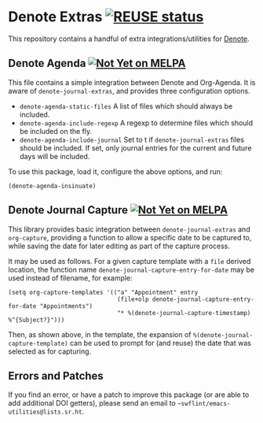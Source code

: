 <!--
SPDX-FileCopyrightText: Copyright (C) 2025 Samuel W. Flint <swflint@samuelwflint.com>

SPDX-License-Identifier: GFDL-1.3-or-later
-->

# Denote Extras [![REUSE status](https://api.reuse.software/badge/git.sr.ht/~swflint/denote-extras)](https://api.reuse.software/info/git.sr.ht/~swflint/retraction-viewer)

This repository contains a handful of extra integrations/utilities for [Denote](https://protesilaos.com/emacs/denote).

## Denote Agenda [![Not Yet on MELPA](https://melpa.org/packages/denote-agenda.svg)](https://melpa.org/#/denote-agenda)

This file contains a simple integration between Denote and Org-Agenda.
It is aware of `denote-journal-extras`, and provides three configuration options.

 - `denote-agenda-static-files` A list of files which should always be included.
 - `denote-agenda-include-regexp` A regexp to determine files which should be included on the fly.
 - `denote-agenda-include-journal` Set to t if `denote-journal-extras` files should be included.
   If set, only journal entries for the current and future days will be included.

To use this package, load it, configure the above options, and run:

```elisp
(denote-agenda-insinuate)
```

## Denote Journal Capture [![Not Yet on MELPA](https://melpa.org/packages/denote-journal-capture.svg)](https://melpa.org/#/denote-journal-capture)

This library provides basic integration between `denote-journal-extras` and `org-capture`, providing a function to allow a specific date to be captured to, while saving the date for later editing as part of the capture process.

It may be used as follows.
For a given capture template with a `file` derived location, the function name `denote-journal-capture-entry-for-date` may be used instead of filename, for example:

```elisp
(setq org-capture-templates '(("a" "Appointment" entry
                               (file+olp denote-journal-capture-entry-for-date "Appointments")
                               "* %(denote-journal-capture-timestamp) %^{Subject?}")))
```

Then, as shown above, in the template, the expansion of `%(denote-journal-capture-template)` can be used to prompt for (and reuse) the date that was selected as for capturing.

## Errors and Patches

If you find an error, or have a patch to improve this package (or are able to add additional DOI getters), please send an email to `~swflint/emacs-utilities@lists.sr.ht`.
